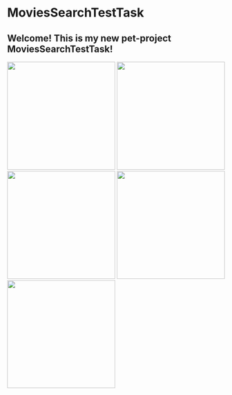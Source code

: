 # MoviesSearchTestTask

## Welcome! This is my new pet-project MoviesSearchTestTask!
<img src="https://github.com/TotSamiiAnatolii/MoviesSearchTestTask/assets/95617906/24a6a0b0-0bd8-4460-a566-0820f667c5ab" width="250" /> <img src="https://github.com/TotSamiiAnatolii/MoviesSearchTestTask/assets/95617906/4d4eb1ea-df92-4381-b63c-cc129af39b82" width="250" /> <img src="https://github.com/TotSamiiAnatolii/MoviesSearchTestTask/assets/95617906/84b283fc-b0cc-4036-9686-e59564f9783f" width="250" /> <img src="https://github.com/TotSamiiAnatolii/MoviesSearchTestTask/assets/95617906/c00d40de-2434-4708-b494-edbc5f3c6284" width="250" /> <img src="https://github.com/TotSamiiAnatolii/MoviesSearchTestTask/assets/95617906/54a1d5ba-e8cd-42d7-b41e-1feb20524572" width="250" />

